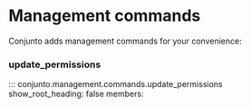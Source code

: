 # Management commands


Conjunto adds management commands for your convenience:

### update_permissions
::: conjunto.management.commands.update_permissions
    show_root_heading: false
    members:



